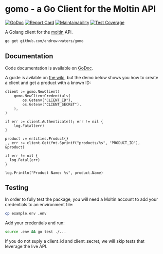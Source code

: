 # gomo - a Go Client for the Moltin API

[![GoDoc](https://godoc.org/github.com/andrew-waters/gomo?status.svg)](https://godoc.org/github.com/andrew-waters/gomo)
[![Report Card](https://goreportcard.com/badge/github.com/andrew-waters/gomo)](https://goreportcard.com/report/github.com/andrew-waters/gomo)
[![Maintainability](https://api.codeclimate.com/v1/badges/48415c0b8f48979b40a9/maintainability)](https://codeclimate.com/github/andrew-waters/gomo/maintainability)
[![Test Coverage](https://api.codeclimate.com/v1/badges/48415c0b8f48979b40a9/test_coverage)](https://codeclimate.com/github/andrew-waters/gomo/test_coverage)

A Golang client for the [moltin](https://moltin.com) API.

```bash
go get github.com/andrew-waters/gomo
```


## Documentation

Code documentation is available on [GoDoc](https://godoc.org/github.com/andrew-waters/gomo).

A guide is avilable on [the wiki](https://github.com/andrew-waters/gomo/wiki), but the demo below shows you how to create a client and get a product with a known ID:

```golang
client := gomo.NewClient(
	gomo.NewClientCredentials(
		os.Getenv("CLIENT_ID"),
		os.Getenv("CLIENT_SECRET"),
	),
)

if err := client.Authenticate(); err != nil {
	log.Fatal(err)
}

product := entities.Product{}
_, err := client.Get(fmt.Sprintf("products/%s", "PRODUCT_ID"), &product)

if err != nil {
  log.Fatal(err)
}

log.Println("Product Name: %s", product.Name)
```


## Testing

In order to fully test the package, you will need a Moltin account to add your credentials to an environment file:

```bash
cp example.env .env
```

Add your credentials and run:

```bash
source .env && go test ./...
```

If you do not suply a client_id and client_secret, we will skip tests that leverage the live API.
